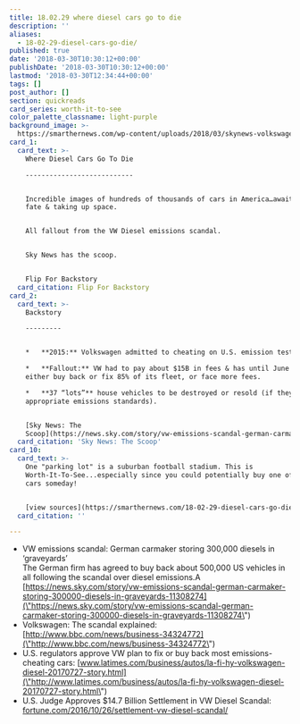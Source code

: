 ```yaml
---
title: 18.02.29 where diesel cars go to die
description: ''
aliases:
  - 18-02-29-diesel-cars-go-die/
published: true
date: '2018-03-30T10:30:12+00:00'
publishDate: '2018-03-30T10:30:12+00:00'
lastmod: '2018-03-30T12:34:44+00:00'
tags: []
post_author: []
section: quickreads
card_series: worth-it-to-see
color_palette_classname: light-purple
background_image: >-
  https://smarthernews.com/wp-content/uploads/2018/03/skynews-volkswagen-california_4267839-1.jpg
card_1:
  card_text: >-
    Where Diesel Cars Go To Die

    ---------------------------


    Incredible images of hundreds of thousands of cars in America…awaiting their
    fate & taking up space.


    All fallout from the VW Diesel emissions scandal.


    Sky News has the scoop.


    Flip For Backstory
  card_citation: Flip For Backstory
card_2:
  card_text: >-
    Backstory

    ---------


    *   **2015:** Volkswagen admitted to cheating on U.S. emission tests.

    *   **Fallout:** VW had to pay about $15B in fees & has until June 2019 to
    either buy back or fix 85% of its fleet, or face more fees.

    *   **37 “lots”** house vehicles to be destroyed or resold (if they meet
    appropriate emissions standards).


    [Sky News: The
    Scoop](https://news.sky.com/story/vw-emissions-scandal-german-carmaker-storing-300000-diesels-in-graveyards-11308274)
  card_citation: 'Sky News: The Scoop'
card_10:
  card_text: >-
    One "parking lot" is a suburban football stadium. This is
    Worth-It-To-See...especially since you could potentially buy one of these
    cars someday!


    [view sources](https://smarthernews.com/18-02-29-diesel-cars-go-die/)
  card_citation: ''

---
```

*   VW emissions scandal: German carmaker storing 300,000 diesels in ‘graveyards’  
    The German firm has agreed to buy back about 500,000 US vehicles in all following the scandal over diesel emissions.A [https://news.sky.com/story/vw-emissions-scandal-german-carmaker-storing-300000-diesels-in-graveyards-11308274](\"https://news.sky.com/story/vw-emissions-scandal-german-carmaker-storing-300000-diesels-in-graveyards-11308274\")
*   Volkswagen: The scandal explained: [http://www.bbc.com/news/business-34324772](\"http://www.bbc.com/news/business-34324772\")
*   U.S. regulators approve VW plan to fix or buy back most emissions-cheating cars: [www.latimes.com/business/autos/la-fi-hy-volkswagen-diesel-20170727-story.html](\"http://www.latimes.com/business/autos/la-fi-hy-volkswagen-diesel-20170727-story.html\")
*   U.S. Judge Approves $14.7 Billion Settlement in VW Diesel Scandal: [fortune.com/2016/10/26/settlement-vw-diesel-scandal/](\"http://fortune.com/2016/10/26/settlement-vw-diesel-scandal/\")